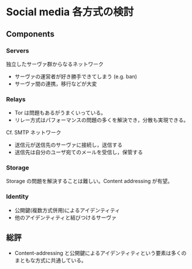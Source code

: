 # Social media 各方式の検討

## Components

### Servers

独立したサーヴァ群からなるネットワーク

- サーヴァの運営者が好き勝手できてしまう (e.g. ban)
- サーヴァ間の連携，移行などが大変

### Relays

- Tor は問題もあるがうまくいっている。
- リレー方式はパフォーマンスの問題の多くを解決でき，分散も実現できる。

Cf. SMTP ネットワーク

- 送信元が送信先のサーヴァに接続し，送信する
- 送信先は自分のユーザ宛てのメールを受信し，保管する

### Storage

Storage の問題を解決することは難しい。Content addressing が有望。

### Identity

- 公開鍵(複数方式併用)によるアイデンティティ
- 他のアイデンティティと結びつけるサーヴァ

## 総評

- Content-addressing と公開鍵によるアイデンティティという要素は多くのまともな方式に共通している。

